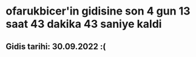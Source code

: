 # ofarukbicer'in gidisine son 4 gun 13 saat 43 dakika 43 saniye kaldi

## Gidis tarihi: 30.09.2022 :(